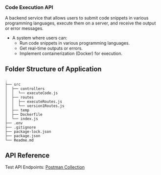 ### Code Execution API

A backend service that allows users to submit code snippets in various programming languages, execute them on a server, and receive the output or error messages.

- A system where users can:
   - Run code snippets in various programming languages.
   - Get real-time outputs or errors.
   - Implement containerization (Docker) for execution.

## Folder Structure of Application

```
.
├── src
│  ├── controllers
│  │  └── executeCode.js
│  ├── routes
│  │  ├── executeRoutes.js
│  │  └── version1Routes.js
│  ├── temp
│  ├── Dockerfile
│  └── index.js
├── .env
├── .gitignore
├── package-lock.json
├── package.json
└── Readme.md
```

## API Reference

Test API Endpoints: [Postman Collection]()

